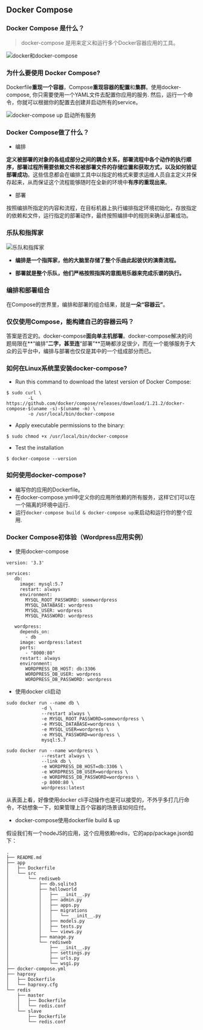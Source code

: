 ## Docker Compose

### Docker Compose 是什么？

> docker-compose 是用来定义和运行多个Docker容器应用的工具。

![docker和docker-compose](http://upload-images.jianshu.io/upload_images/1493507-8e1249c7e65b08fb.png?imageMogr2/auto-orient/strip%7CimageView2/2/w/1240)

### 为什么要使用 Docker Compose?

Dockerfile**重现一个容器**，Compose**重现容器的配置**和**集群**。使用docker-compose, 你只需要使用一个YAML文件去配置你应用的服务. 然后，运行一个命令，你就可以根据你的配置去创建并启动所有的service。

![docker-compose up 启动所有服务](http://upload-images.jianshu.io/upload_images/1493507-8790a11209276554.png?imageMogr2/auto-orient/strip%7CimageView2/2/w/1240)

### Docker Compose做了什么？

- 编排

**定义被部署的对象的各组成部分之间的耦合关系，部署流程中各个动作的执行顺序，部署过程所需要依赖文件和被部署文件的存储位置和获取方式，以及如何验证部署成功**。这些信息都会在编排工具中以指定的格式来要求运维人员自主定义并保存起来，从而保证这个流程能够随时在全新的环境中**有序的重现出来**。

- 部署

按照编排所指定的内容和流程，在目标机器上执行编排指定环境初始化，存放指定的依赖和文件，运行指定的部署动作，最终按照编排中的规则来确认部署成功。

### 乐队和指挥家

![乐队和指挥家](http://upload-images.jianshu.io/upload_images/1493507-c6bb6a70eae83690.png?imageMogr2/auto-orient/strip%7CimageView2/2/w/1240)



- **编排是一个指挥家，他的大脑里存储了整个乐曲此起彼伏的演奏流程。**

- **部署就是整个乐队，他们严格按照指挥的意图用乐器来完成乐谱的执行。**

### 编排和部署组合

在Compose的世界里，编排和部署的组合结果，就是**一朵“容器云”**。

### 仅仅使用Compose，能构建自己的容器云吗？

答案是否定的。docker-compose**面向单主机部署**。docker-compose解决的问题局限在**“编排”**二字，甚至连**“部署”**范畴都涉足很少，而在一个能够服务于大众的云平台中，编排与部署也仅仅是其中的一个组成部分而已。

### 如何在Linux系统里安装docker-compose?

- Run this command to download the latest version of Docker Compose:

```
$ sudo curl \
		-L https://github.com/docker/compose/releases/download/1.21.2/docker-compose-$(uname -s)-$(uname -m) \
		-o /usr/local/bin/docker-compose
```

- Apply executable permissions to the binary:

```
$ sudo chmod +x /usr/local/bin/docker-compose
```

- Test the installation

```
$ docker-compose --version
```


### 如何使用docker-compose?

- 编写你的应用的Dockerfile。
- 在docker-compose.yml中定义你的应用所依赖的所有服务，这样它们可以在一个隔离的环境中运行.
- 运行`docker-compose build & docker-compose up`来启动和运行你的整个应用.

### Docker Compose初体验（Wordpress应用实例）

- 使用docker-compose

```
version: '3.3'

services:
   db:
     image: mysql:5.7
     restart: always
     environment:
       MYSQL_ROOT_PASSWORD: somewordpress
       MYSQL_DATABASE: wordpress
       MYSQL_USER: wordpress
       MYSQL_PASSWORD: wordpress

   wordpress:
     depends_on:
       - db
     image: wordpress:latest
     ports:
       - "8000:80"
     restart: always
     environment:
       WORDPRESS_DB_HOST: db:3306
       WORDPRESS_DB_USER: wordpress
       WORDPRESS_DB_PASSWORD: wordpress
```

- 使用docker cli启动

```
sudo docker run --name db \
			 -d \
			 --restart always \
			 -e MYSQL_ROOT_PASSWORD=somewordpress \
			 -e MYSQL_DATABASE=wordpress \
			 -e MYSQL_USER=wordpress \
			 -e MYSQL_PASSWORD=wordpress \
			 mysql:5.7

sudo docker run --name wordpress \
			 --restart always \
			 --link db \
			 -e WORDPRESS_DB_HOST=db:3306 \
			 -e WORDPRESS_DB_USER=wordpress \
			 -e WORDPRESS_DB_PASSWORD=wordpress \
			 -p 8000:80 \
			 wordpress:latest

```

从表面上看，好像使用docker cli手动操作也是可以接受的，不外乎多打几行命令，不妨想象一下，如果管理上百个容器的场景该如何应付。

- docker-compose使用dockerfile build & up

假设我们有一个nodeJS的应用，这个应用依赖redis，它的app/package.json如下：

```
.
├── README.md
├── app
│   ├── Dockerfile
│   └── src
│       └── redisweb
│           ├── db.sqlite3
│           ├── helloworld
│           │   ├── __init__.py
│           │   ├── admin.py
│           │   ├── apps.py
│           │   ├── migrations
│           │   │   └── __init__.py
│           │   ├── models.py
│           │   ├── tests.py
│           │   └── views.py
│           ├── manage.py
│           └── redisweb
│               ├── __init__.py
│               ├── settings.py
│               ├── urls.py
│               └── wsgi.py
├── docker-compose.yml
├── haproxy
│   ├── Dockerfile
│   └── haproxy.cfg
└── redis
    ├── master
    │   ├── Dockerfile
    │   └── redis.conf
    └── slave
        ├── Dockerfile
        └── redis.conf
```
